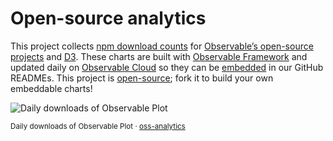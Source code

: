 # Open-source analytics

This project collects [npm download counts](https://github.com/npm/registry/blob/main/docs/download-counts.md) for [Observable’s open-source projects](https://github.com/observablehq) and [D3](https://github.com/d3). These charts are built with [Observable Framework](https://observablehq.com/framework/) and updated daily on [Observable Cloud](https://observablehq.com/platform/cloud) so they can be [embedded](https://observablehq.com/framework/embeds) in our GitHub READMEs. This project is [open-source](https://github.com/observablehq/oss-analytics/); fork it to build your own embeddable charts!

<picture>
  <source media="(prefers-color-scheme: dark)" srcset="https://observablehq.observablehq.cloud/oss-analytics/@observablehq/plot/downloads-dark.svg">
  <img alt="Daily downloads of Observable Plot" src="https://observablehq.observablehq.cloud/oss-analytics/@observablehq/plot/downloads.svg">
</picture>

<sub>Daily downloads of Observable Plot · [oss-analytics](https://observablehq.observablehq.cloud/oss-analytics/)</sub>
